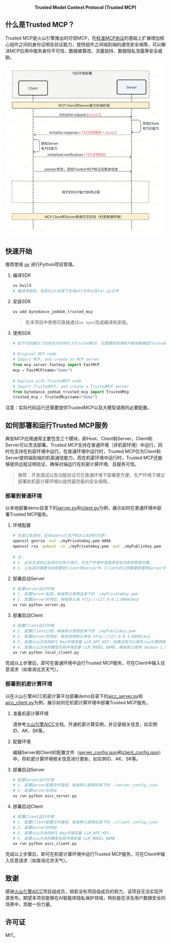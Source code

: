 <p align="center"><strong>Trusted Model Context Protocol (Trusted MCP)</strong></p>

## 什么是Trusted MCP？

Trusted MCP是火山引擎推出的可信MCP，在[标准MCP协议](https://modelcontextprotocol.io/)的基础上扩展增加核心组件之间的身份证明及验证能力，提供组件之间端到端的通信安全保障，可以解决MCP应用中服务身份不可信、数据被篡改、流量劫持、数据隐私泄露等安全威胁。

<p align="center">
  <img src="./docs/trusted_mcp.png" width="500">
</p>

## 快速开始

推荐使用 [uv](https://docs.astral.sh/uv/getting-started/installation/#installing-uv) 进行Python项目管理。

1. 编译SDK
    ```bash
    uv build
    # 编译完成后，会在dist目录下生成whl文件以及tar.gz文件
    ```

2. 安装SDK
    ```bash
    uv add bytedance_jeddak_trusted_mcp
    ```
    > 在本项目中使用可直接通过`uv sync`完成编译和安装。


3. 使用SDK
    ```python
    # 如下代码展示了如何在代码中引入TrustedMCP，仅需要将现有MCP模块替换成TrustedMCP模块即可。

    # Original MCP code
    # Import MCP, and create an MCP server
    from mcp.server.fastmcp import FastMCP
    mcp = FastMCP(name="Demo")

    # Replace with TrustedMCP code
    # Import TrustedMCP, and create a TrustedMCP server
    from bytedance.jeddak_trusted_mcp import TrustedMcp
    trusted_mcp = TrustedMcp(name="Demo")
    ```

注意：实际代码运行还需要提供TrustedMCP以及大模型调用的必要配置。

## 如何部署和运行Trusted MCP服务

典型MCP应用通常主要包含三个模块，即Host、Client和Server，Client和Server可以灵活部署。Trusted MCP支持在普通环境（非机密环境）中运行，同时也支持在机密环境中运行。在普通环境中运行时，Trusted MCP仅为Client和Server提供端到端的机密通信能力，而在机密环境中运行时，Trusted MCP还能够提供远程证明验证，确保对端运行在机密计算环境、且服务可信。

> 推荐：开发调试以及功能验证可在普通环境下部署更方便，生产环境下建议部署到机密计算环境以提供最完备的安全保障。

### 部署到普通环境

以本地部署demo目录下的[server.py](./demo/server.py)和[client.py](./demo/local_client.py)为例，展示如何在普通环境中部署Trusted MCP服务。

1. 环境配置
    ```bash
    # 生成公私钥对，此处openssl生产RSA公私钥对为例：
    openssl genrsa -out ./myPrivateKey.pem 4096
    openssl rsa -pubout -in ./myPrivateKey.pem -out ./myPublicKey.pem

    # 注：
    # 1. 此处生成的公私钥对仅用于演示，在生产环境中请使用安全的密钥管理方案。
    # 2. 公私钥对需要分别配置到Client和Server中，Client的公钥需要配置到Server中，Server的公钥需要配置到Client中。
    ```

2. 部署启动Server
    ```bash
    # 配置Server运行环境
    # 1. 配置Server私钥，缺省默认使用目录下的 ./myPrivateKey.pem
    # 2. 配置Server的地址，缺省默认是 http://127.0.0.1:8000/mcp
    uv run python server.py
    ```
    
3. 部署启动Client
    ```bash
    # 配置Client运行环境
    # 1. 配置Client公钥，缺省默认使用目录下的 ./myPublicKey.pem
    # 2. 配置Server的地址，缺省使用默认地址 http://127.0.0.1:8000/mcp
    # 3. 配置火山方舟的API Key环境变量 LLM_API_KEY，如果没有可以联系火山引擎获取一个临时的API Key
    # 4. 配置火山方舟的模型名称环境变量 LLM_MODEL_NAME，缺省默认使用 doubao-1.5-pro-32k-250115
    uv run python local_client.py
    ```

完成以上步骤后，即可在普通环境中运行Trusted MCP服务，可在Client中输入任意请求（如查询北京天气）。

### 部署到机密计算环境

以在火山引擎AICC机密计算平台部署demo目录下的[aicc_server.py](./demo/aicc_server.py)和[aicc_client.py](./demo/aicc_client.py)为例，展示如何在机密计算环境中部署Trusted MCP服务。

1. 准备机密计算环境

    请参考[火山引擎AICC](https://www.volcengine.com/docs/85010/1408106?lang=zh)文档，开通机密计算实例，并记录相关信息，如实例ID、AK、SK等。

2. 配置环境

   编辑Server和Client的配置文件（[server_config.json](./demo/server_config.json)和[client_config.json](./demo/client_config.json)）中，将机密计算环境相关信息进行更新，如实例ID、AK、SK等。

3. 部署启动Server
    ```bash
    # 配置Server运行环境
    # 1. 配置Server配置文件路径，缺省默认使用目录下的 ./server_config.json
    # 2. 配置Server的地址
    uv run python aicc_server.py
    ```

4. 部署启动Client
    ```bash
    # 配置Client运行环境
    # 1. 配置Client配置文件路径，缺省默认使用目录下的 ./client_config.json
    # 2. 配置Server的地址
    # 3. 配置火山方舟的API Key环境变量 LLM_API_KEY
    # 4. 配置火山方舟的模型名称环境变量 LLM_MODEL_NAME
    uv run python aicc_client.py
    ```

完成以上步骤后，即可在机密计算环境中运行Trusted MCP服务，可在Client中输入任意请求（如查询北京天气）。

## 致谢
   感谢[火山引擎AICC](https://www.volcengine.com/docs/85010/1408106?lang=zh)项目组成员，倘若没有项目组成员的努力，该项目无法实现开源发布。期望本项目能够在AI智能体隐私保护领域，特别是在涉及用户数据安全的场景中，贡献一份力量。

## 许可证
   MIT。
